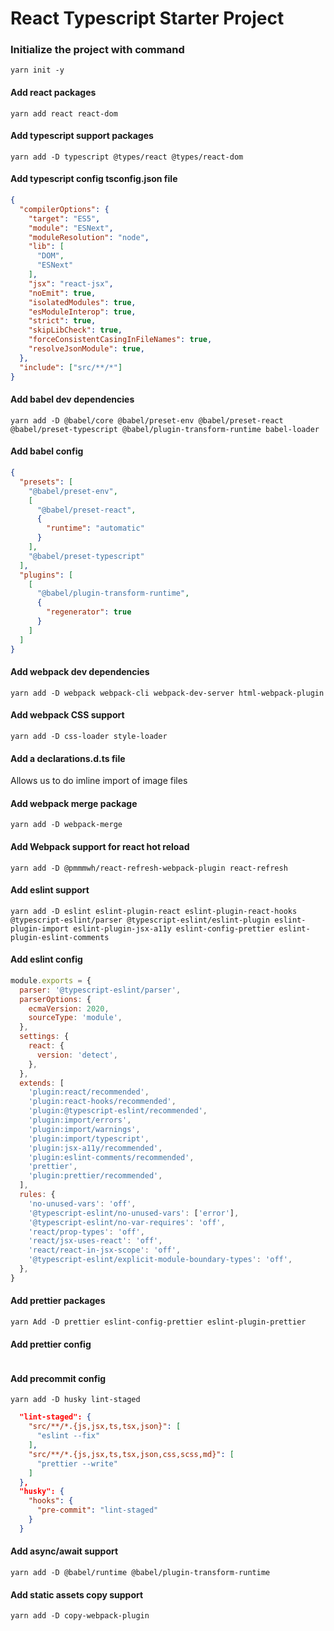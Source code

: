 # React Typescript Starter Project

### Initialize the project with command

```
yarn init -y
```

#### Add react packages
```
yarn add react react-dom
```


#### Add typescript support packages
```
yarn add -D typescript @types/react @types/react-dom
```

#### Add typescript config tsconfig.json file
```json
{
  "compilerOptions": {
    "target": "ES5",
    "module": "ESNext",
    "moduleResolution": "node",
    "lib": [
      "DOM",
      "ESNext"
    ],
    "jsx": "react-jsx",
    "noEmit": true,
    "isolatedModules": true,
    "esModuleInterop": true,
    "strict": true,
    "skipLibCheck": true,
    "forceConsistentCasingInFileNames": true,
    "resolveJsonModule": true,
  },
  "include": ["src/**/*"]
}
```
#### Add babel dev dependencies
```
yarn add -D @babel/core @babel/preset-env @babel/preset-react @babel/preset-typescript @babel/plugin-transform-runtime babel-loader
```

#### Add babel config
```json
{
  "presets": [
    "@babel/preset-env",
    [
      "@babel/preset-react",
      {
        "runtime": "automatic"
      }
    ],
    "@babel/preset-typescript"
  ],
  "plugins": [
    [
      "@babel/plugin-transform-runtime",
      {
        "regenerator": true
      }
    ]
  ]
}
```
#### Add webpack dev dependencies
```
yarn add -D webpack webpack-cli webpack-dev-server html-webpack-plugin
```
#### Add webpack CSS support
```
yarn add -D css-loader style-loader
```

#### Add a declarations.d.ts file
Allows us to do imline import of image files

#### Add webpack merge package
```
yarn add -D webpack-merge
```

#### Add Webpack support for react hot reload
```
yarn add -D @pmmmwh/react-refresh-webpack-plugin react-refresh
```


#### Add eslint support
```
yarn add -D eslint eslint-plugin-react eslint-plugin-react-hooks @typescript-eslint/parser @typescript-eslint/eslint-plugin eslint-plugin-import eslint-plugin-jsx-a11y eslint-config-prettier eslint-plugin-eslint-comments
```

#### Add eslint config
```javascript
module.exports = {
  parser: '@typescript-eslint/parser',
  parserOptions: {
    ecmaVersion: 2020,
    sourceType: 'module',
  },
  settings: {
    react: {
      version: 'detect',
    },
  },
  extends: [
    'plugin:react/recommended',
    'plugin:react-hooks/recommended',
    'plugin:@typescript-eslint/recommended',
    'plugin:import/errors',
    'plugin:import/warnings',
    'plugin:import/typescript',
    'plugin:jsx-a11y/recommended',
    'plugin:eslint-comments/recommended',
    'prettier',
    'plugin:prettier/recommended',
  ],
  rules: {
    'no-unused-vars': 'off',
    '@typescript-eslint/no-unused-vars': ['error'],
    '@typescript-eslint/no-var-requires': 'off',
    'react/prop-types': 'off',
    'react/jsx-uses-react': 'off',
    'react/react-in-jsx-scope': 'off',
    '@typescript-eslint/explicit-module-boundary-types': 'off',
  },
}
```

#### Add prettier packages
```
yarn Add -D prettier eslint-config-prettier eslint-plugin-prettier
```

#### Add prettier config
```javascript

```

#### Add precommit config
```
yarn add -D husky lint-staged
```

```json
  "lint-staged": {
    "src/**/*.{js,jsx,ts,tsx,json}": [
      "eslint --fix"
    ],
    "src/**/*.{js,jsx,ts,tsx,json,css,scss,md}": [
      "prettier --write"
    ]
  },
  "husky": {
    "hooks": {
      "pre-commit": "lint-staged"
    }
  }
```

#### Add async/await support
```
yarn add -D @babel/runtime @babel/plugin-transform-runtime 
```

#### Add static assets copy support
```yarn add -D copy-webpack-plugin```
